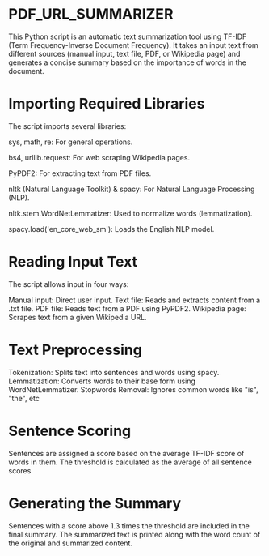 # PDF_URL_SUMMARIZER

This Python script is an automatic text summarization tool using TF-IDF (Term Frequency-Inverse Document Frequency). It takes an input text from different sources (manual input, text file, PDF, or Wikipedia page) and generates a concise summary based on the importance of words in the document.

# Importing Required Libraries
The script imports several libraries:

sys, math, re: For general operations.

bs4, urllib.request: For web scraping Wikipedia pages.

PyPDF2: For extracting text from PDF files.

nltk (Natural Language Toolkit) & spacy: For Natural Language Processing (NLP).

nltk.stem.WordNetLemmatizer: Used to normalize words (lemmatization).

spacy.load('en_core_web_sm'): Loads the English NLP model.

# Reading Input Text
The script allows input in four ways:

Manual input: Direct user input.
Text file: Reads and extracts content from a .txt file.
PDF file: Reads text from a PDF using PyPDF2.
Wikipedia page: Scrapes text from a given Wikipedia URL.

# Text Preprocessing
Tokenization: Splits text into sentences and words using spacy.
Lemmatization: Converts words to their base form using WordNetLemmatizer.
Stopwords Removal: Ignores common words like "is", "the", etc

# Sentence Scoring
Sentences are assigned a score based on the average TF-IDF score of words in them.
The threshold is calculated as the average of all sentence scores

# Generating the Summary
Sentences with a score above 1.3 times the threshold are included in the final summary.
The summarized text is printed along with the word count of the original and summarized content.
